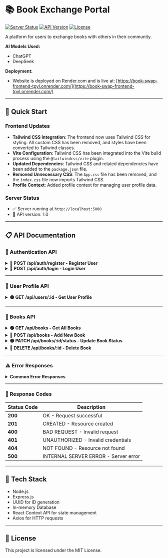 # 📚 Book Exchange Portal

[![Server Status](https://img.shields.io/badge/server-running-success)](http://localhost:5000)
[![API Version](https://img.shields.io/badge/api-v1.0-blue)]()
[![License](https://img.shields.io/badge/license-MIT-green)]()

A platform for users to exchange books with others in their community.

**AI Models Used:**

- ChatGPT
- DeepSeek

**Deployment:**

- Website is deployed on Render.com and is live at: [https://book-swap-frontend-tpyl.onrender.com/](https://book-swap-frontend-tpyl.onrender.com/)

---

## 🚀 Quick Start

### Frontend Updates

- **Tailwind CSS Integration**: The frontend now uses Tailwind CSS for styling. All custom CSS has been removed, and styles have been converted to Tailwind classes.
- **Vite Configuration**: Tailwind CSS has been integrated into the Vite build process using the `@tailwindcss/vite` plugin.
- **Updated Dependencies**: Tailwind CSS and related dependencies have been added to the `package.json` file.
- **Removed Unnecessary CSS**: The `App.css` file has been removed, and the `index.css` file now imports Tailwind CSS.
- **Profile Context**: Added profile context for managing user profile data.

### Server Status

- ✅ Server running at `http://localhost:5000`
- 🔌 API version: 1.0

---

## 📋 API Documentation

### 🔐 Authentication API

<details>
<summary><strong>🔵 POST /api/auth/register - Register User</strong></summary>

#### Request

```http
POST /api/auth/register
Content-Type: application/json

{
    "name": "John Doe",
    "email": "john@example.com",
    "password": "password123",
    "mobile": "1234567890",
    "role": "user"
}
```

#### Response

```json
{
  "success": true,
  "user": {
    "id": "550e8400-e29b-41d4-a716-446655440000",
    "name": "John Doe",
    "email": "john@example.com",
    "mobile": "1234567890",
    "role": "user"
  }
}
```

</details>

<details>
<summary><strong>🔵 POST /api/auth/login - Login User</strong></summary>

#### Request

```http
POST /api/auth/login
Content-Type: application/json

{
    "email": "john@example.com",
    "password": "password123"
}
```

#### Response

```json
{
  "success": true,
  "user": {
    "id": "550e8400-e29b-41d4-a716-446655440000",
    "name": "John Doe",
    "email": "john@example.com",
    "role": "user"
  }
}
```

</details>

---

### 👤 User Profile API

<details>
<summary><strong>🟢 GET /api/users/:id - Get User Profile</strong></summary>

#### Request

```http
GET /api/users/:id
```

#### Response

```json
{
  "success": true,
  "user": {
    "id": "550e8400-e29b-41d4-a716-446655440000",
    "name": "John Doe",
    "email": "john@example.com",
    "mobile": "1234567890",
    "role": "user",
    "createdAt": "2023-07-20T10:00:00.000Z"
  }
}
```

</details>

---

### 📖 Books API

<details>
<summary><strong>🟢 GET /api/books - Get All Books</strong></summary>

#### Request

```http
GET /api/books
```

#### Response

```json
[
  {
    "id": "550e8400-e29b-41d4-a716-446655440000",
    "title": "The Great Gatsby",
    "author": "F. Scott Fitzgerald",
    "genre": "Fiction",
    "location": "New York",
    "status": "available",
    "ownerId": "user123",
    "ownerName": "John Doe",
    "ownerEmail": "john@example.com",
    "ownerMobile": "1234567890",
    "createdAt": "2023-07-20T10:00:00.000Z"
  }
]
```

</details>

<details>
<summary><strong>🔵 POST /api/books - Add New Book</strong></summary>

#### Request

```http
POST /api/books
Content-Type: application/json

{
    "title": "The Great Gatsby",
    "author": "F. Scott Fitzgerald",
    "genre": "Fiction",
    "location": "New York",
    "ownerId": "user123"
}
```

#### Response

```json
{
  "success": true,
  "book": {
    "id": "550e8400-e29b-41d4-a716-446655440000",
    "title": "The Great Gatsby",
    "author": "F. Scott Fitzgerald",
    "genre": "Fiction",
    "location": "New York",
    "ownerId": "user123",
    "status": "available",
    "createdAt": "2023-07-20T10:00:00.000Z"
  }
}
```

</details>

<details>
<summary><strong>🟡 PATCH /api/books/:id/status - Update Book Status</strong></summary>

#### Request

```http
PATCH /api/books/:id/status
Content-Type: application/json

{
    "status": "borrowed"
}
```

#### Response

```json
{
  "success": true,
  "book": {
    "id": "550e8400-e29b-41d4-a716-446655440000",
    "title": "The Great Gatsby",
    "status": "borrowed"
  }
}
```

</details>

<details>
<summary><strong>🔴 DELETE /api/books/:id - Delete Book</strong></summary>

#### Request

```http
DELETE /api/books/:id
Content-Type: application/json

{
    "ownerId": "user123"
}
```

#### Response

```json
{
  "success": true
}
```

</details>

---

### ⚠️ Error Responses

<details>
<summary><strong>Common Error Responses</strong></summary>

#### Invalid Login

```json
{
  "success": false,
  "message": "Invalid credentials"
}
```

#### Email Already Exists

```json
{
  "success": false,
  "message": "Email already exists"
}
```

#### Profile Not Found

```json
{
  "success": false,
  "message": "User profile not found"
}
```

</details>

---

### 📝 Response Codes

| Status Code | Description                          |
| ----------- | ------------------------------------ |
| **200**     | OK - Request successful              |
| **201**     | CREATED - Resource created           |
| **400**     | BAD REQUEST - Invalid request        |
| **401**     | UNAUTHORIZED - Invalid credentials   |
| **404**     | NOT FOUND - Resource not found       |
| **500**     | INTERNAL SERVER ERROR - Server error |

---

## 🔧 Tech Stack

- Node.js
- Express.js
- UUID for ID generation
- In-memory Database
- React Context API for state management
- Axios for HTTP requests

---

## 📄 License

This project is licensed under the MIT License.
